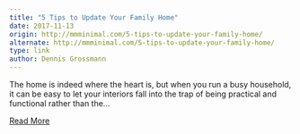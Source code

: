 ```yaml
---
title: "5 Tips to Update Your Family Home"
date: 2017-11-13
origin: http://mmminimal.com/5-tips-to-update-your-family-home/
alternate: http://mmminimal.com/5-tips-to-update-your-family-home/
type: link
author: Dennis Grossmann
---
```


The home is indeed where the heart is, but when you run a busy household, it can be easy to let your interiors fall into the trap of being practical and functional rather than the...

[Read More](http://mmminimal.com/5-tips-to-update-your-family-home/)

